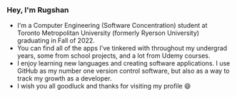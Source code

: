 ### Hey, I'm Rugshan

- I'm a Computer Engineering (Software Concentration) student at Toronto Metropolitan University (formerly Ryerson University) graduating in Fall of 2022.
- You can find all of the apps I've tinkered with throughout my undergrad years, some from school projects, and a lot from Udemy courses.
- I enjoy learning new languages and creating software applications. I use GitHub as my number one version control software, but also as a way to track my growth as a developer.
- I wish you all goodluck and thanks for visiting my profile 😄 

<!--
**Rugshan/rugshan** is a ✨ _special_ ✨ repository because its `README.md` (this file) appears on your GitHub profile.

Here are some ideas to get you started:

- 🔭 I’m currently working on ...
- 🌱 I’m currently learning ...
- 👯 I’m looking to collaborate on ...
- 🤔 I’m looking for help with ...
- 💬 Ask me about ...
- 📫 How to reach me: ...
- 😄 Pronouns: ...
- ⚡ Fun fact: ...
-->

